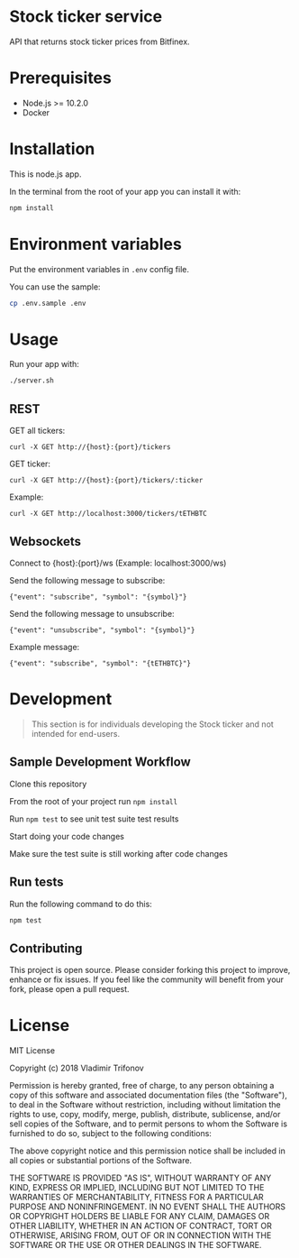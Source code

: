 # Stock ticker service

API that returns stock ticker prices from Bitfinex.

# Prerequisites
- Node.js >= 10.2.0
- Docker

# Installation
This is node.js app.

In the terminal from the root of your app you can install it with:

```sh 
npm install
```

# Environment variables
Put the environment variables in `.env` config file.

You can use the sample:

```sh 
cp .env.sample .env
```

# Usage
Run your app with:
```sh 
./server.sh
```

## REST
GET all tickers:
```
curl -X GET http://{host}:{port}/tickers
```

GET ticker:
```
curl -X GET http://{host}:{port}/tickers/:ticker
```

Example:
```
curl -X GET http://localhost:3000/tickers/tETHBTC
```

## Websockets

Connect to {host}:{port}/ws (Example: localhost:3000/ws)

Send the following message to subscribe:
```
{"event": "subscribe", "symbol": "{symbol}"}
```

Send the following message to unsubscribe:
```
{"event": "unsubscribe", "symbol": "{symbol}"}
```

Example message:
```
{"event": "subscribe", "symbol": "{tETHBTC}"}
```

# Development
> This section is for individuals developing the Stock ticker and not intended for end-users.

## Sample Development Workflow

Clone this repository

From the root of your project run `npm install`

Run `npm test` to see unit test suite test results

Start doing your code changes

Make sure the test suite is still working after code changes

## Run tests
Run the following command to do this:
```sh
npm test
```

## Contributing 

This project is open source. Please consider forking this project to improve, enhance or fix issues. If you feel like the community will benefit from your fork, please open a pull request.

# License

MIT License

Copyright (c) 2018 Vladimir Trifonov

Permission is hereby granted, free of charge, to any person obtaining a copy of this software and associated documentation files (the "Software"), to deal
in the Software without restriction, including without limitation the rights to use, copy, modify, merge, publish, distribute, sublicense, and/or sell
copies of the Software, and to permit persons to whom the Software is furnished to do so, subject to the following conditions:

The above copyright notice and this permission notice shall be included in all
copies or substantial portions of the Software.

THE SOFTWARE IS PROVIDED "AS IS", WITHOUT WARRANTY OF ANY KIND, EXPRESS OR IMPLIED, INCLUDING BUT NOT LIMITED TO THE WARRANTIES OF MERCHANTABILITY,
FITNESS FOR A PARTICULAR PURPOSE AND NONINFRINGEMENT. IN NO EVENT SHALL THE AUTHORS OR COPYRIGHT HOLDERS BE LIABLE FOR ANY CLAIM, DAMAGES OR OTHER
LIABILITY, WHETHER IN AN ACTION OF CONTRACT, TORT OR OTHERWISE, ARISING FROM, OUT OF OR IN CONNECTION WITH THE SOFTWARE OR THE USE OR OTHER DEALINGS IN THE SOFTWARE.

